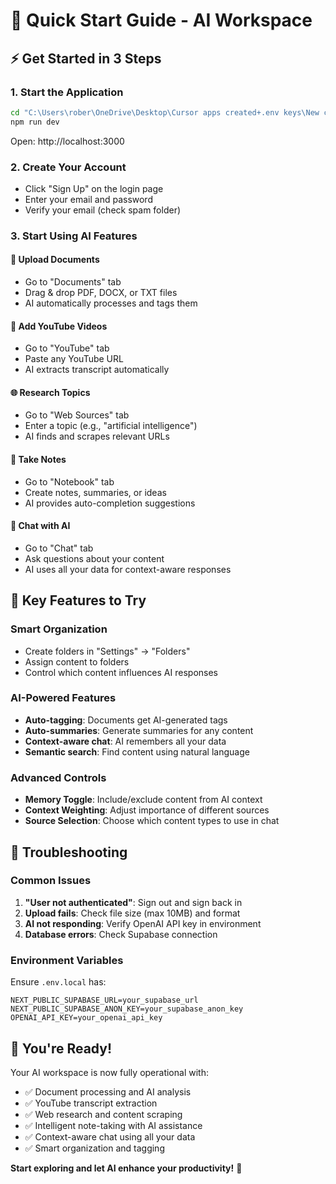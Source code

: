 # 🚀 Quick Start Guide - AI Workspace

## ⚡ Get Started in 3 Steps

### 1. **Start the Application**
```bash
cd "C:\Users\rober\OneDrive\Desktop\Cursor apps created+.env keys\New cursor apps\our first app\app2"
npm run dev
```
Open: http://localhost:3000

### 2. **Create Your Account**
- Click "Sign Up" on the login page
- Enter your email and password
- Verify your email (check spam folder)

### 3. **Start Using AI Features**

#### 📄 **Upload Documents**
- Go to "Documents" tab
- Drag & drop PDF, DOCX, or TXT files
- AI automatically processes and tags them

#### 🎥 **Add YouTube Videos**
- Go to "YouTube" tab
- Paste any YouTube URL
- AI extracts transcript automatically

#### 🌐 **Research Topics**
- Go to "Web Sources" tab
- Enter a topic (e.g., "artificial intelligence")
- AI finds and scrapes relevant URLs

#### 📝 **Take Notes**
- Go to "Notebook" tab
- Create notes, summaries, or ideas
- AI provides auto-completion suggestions

#### 💬 **Chat with AI**
- Go to "Chat" tab
- Ask questions about your content
- AI uses all your data for context-aware responses

## 🎯 Key Features to Try

### **Smart Organization**
- Create folders in "Settings" → "Folders"
- Assign content to folders
- Control which content influences AI responses

### **AI-Powered Features**
- **Auto-tagging**: Documents get AI-generated tags
- **Auto-summaries**: Generate summaries for any content
- **Context-aware chat**: AI remembers all your data
- **Semantic search**: Find content using natural language

### **Advanced Controls**
- **Memory Toggle**: Include/exclude content from AI context
- **Context Weighting**: Adjust importance of different sources
- **Source Selection**: Choose which content types to use in chat

## 🔧 Troubleshooting

### **Common Issues**
1. **"User not authenticated"**: Sign out and sign back in
2. **Upload fails**: Check file size (max 10MB) and format
3. **AI not responding**: Verify OpenAI API key in environment
4. **Database errors**: Check Supabase connection

### **Environment Variables**
Ensure `.env.local` has:
```
NEXT_PUBLIC_SUPABASE_URL=your_supabase_url
NEXT_PUBLIC_SUPABASE_ANON_KEY=your_supabase_anon_key
OPENAI_API_KEY=your_openai_api_key
```

## 🎉 You're Ready!

Your AI workspace is now fully operational with:
- ✅ Document processing and AI analysis
- ✅ YouTube transcript extraction
- ✅ Web research and content scraping
- ✅ Intelligent note-taking with AI assistance
- ✅ Context-aware chat using all your data
- ✅ Smart organization and tagging

**Start exploring and let AI enhance your productivity!** 🚀 